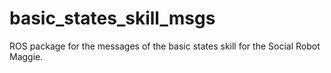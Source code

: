 # basic_states_skill_msgs
ROS package for the messages of the basic states skill for the Social Robot Maggie.
